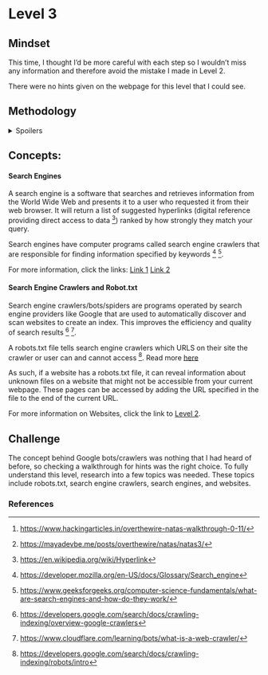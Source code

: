 # Level 3

## Mindset
This time, I thought I’d be more careful with each step so I wouldn’t miss any information and therefore avoid the mistake I made in Level 2.

There were no hints given on the webpage for this level that I could see. 

## Methodology
<details>
<summary>Spoilers</summary>
  
I tried inspecting the web developer tools and found a hint:

<img width="1615" height="268" alt="image" src="https://github.com/user-attachments/assets/50bd21bd-94a4-4deb-aa9e-a6273f87b58e" />

I wasn’t sure what this meant. I knew that this hint was very important to the problem, but it meant nothing to me. I thought about using Burp Suite again, but after my experience in Level 2, I thought it would be unnecessary. 

I tried adding “../files” to the URL like I did in Level 2, but no webpage existed. So, having reached a dead-end, I decided to check a walkthrough [^1] [^2].

The walkthrough revealed an aspect of websites that I was unaware of: the robots.txt file. For a full explanation of this, see the concept section below.

So, I added “/robots.txt” to the URL and saw this:

<img width="340" height="100" alt="image" src="https://github.com/user-attachments/assets/05ac116c-5e8e-4731-a8e3-4b4a3b2b97cd" />

This tells us that there is something at the URL `http://natas3.natas.labs.overthewire.org/s3cr3t/`

At that URL, I found a user.txt file where I found the flag: 

<img width="470" height="56" alt="image" src="https://github.com/user-attachments/assets/ce21c5ff-1515-41c7-b534-597b913cbe5a" />

</details>

## Concepts:
#### Search Engines
A search engine is a software that searches and retrieves information from the World Wide Web and presents it to a user who requested it from their web browser. It will return a list of suggested hyperlinks (digital reference providing direct access to data [^3]) ranked by how strongly they match your query. 

Search engines have computer programs called search engine crawlers that are responsible for finding information specified by keywords [^4] [^5]. 

For more information, click the links:
[Link 1](https://developer.mozilla.org/en-US/docs/Glossary/Search_engine)
[Link 2](https://www.geeksforgeeks.org/computer-science-fundamentals/what-are-search-engines-and-how-do-they-work/)

#### Search Engine Crawlers and Robot.txt
Search engine crawlers/bots/spiders are programs operated by search engine providers like Google that are used to automatically discover and scan websites to create an index. This improves the efficiency and quality of search results [^6] [^7]. 

A robots.txt file tells search engine crawlers which URLS on their site the crawler or user can and cannot access [^8]. Read more 
[here](https://developers.google.com/search/docs/crawling-indexing/robots/intro)

As such, if a website has a robots.txt file, it can reveal information about unknown files on a website that might not be accessible from your current webpage. These pages can be accessed by adding the URL specified in the file to the end of the current URL.

For more information on Websites, click the link to [Level 2](). 

## Challenge 

The concept behind Google bots/crawlers was nothing that I had heard of before, so checking a walkthrough for hints was the right choice. To fully understand this level, research into a few topics was needed. These topics include robots.txt, search engine crawlers, search engines, and websites.   

### References
[^1]: https://www.hackingarticles.in/overthewire-natas-walkthrough-0-11/
[^2]: https://mayadevbe.me/posts/overthewire/natas/natas3/
[^3]: https://en.wikipedia.org/wiki/Hyperlink
[^4]: https://developer.mozilla.org/en-US/docs/Glossary/Search_engine
[^5]: https://www.geeksforgeeks.org/computer-science-fundamentals/what-are-search-engines-and-how-do-they-work/
[^6]: https://developers.google.com/search/docs/crawling-indexing/overview-google-crawlers
[^7]: https://www.cloudflare.com/learning/bots/what-is-a-web-crawler/
[^8]: https://developers.google.com/search/docs/crawling-indexing/robots/intro

